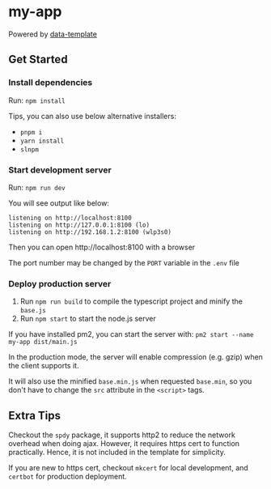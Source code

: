 # my-app

Powered by [data-template](https://github.com/beenotung/data-template)

## Get Started

### Install dependencies

Run: `npm install`

Tips, you can also use below alternative installers:

- `pnpm i`
- `yarn install`
- `slnpm`

### Start development server

Run: `npm run dev`

You will see output like below:

```
listening on http://localhost:8100
listening on http://127.0.0.1:8100 (lo)
listening on http://192.168.1.2:8100 (wlp3s0)
```

Then you can open http://localhost:8100 with a browser

The port number may be changed by the `PORT` variable in the `.env` file

### Deploy production server

1. Run `npm run build` to compile the typescript project and minify the `base.js`
2. Run `npm start` to start the node.js server

If you have installed pm2, you can start the server with: `pm2 start --name my-app dist/main.js`

In the production mode, the server will enable compression (e.g. gzip) when the client supports it.

It will also use the minified `base.min.js` when requested `base.min`, so you don't have to change the `src` attribute in the `<script>` tags.

## Extra Tips

Checkout the `spdy` package, it supports http2 to reduce the network overhead when doing ajax.
However, it requires https cert to function practically. Hence, it is not included in the template for simplicity.

If you are new to https cert, checkout `mkcert` for local development, and `certbot` for production deployment.
